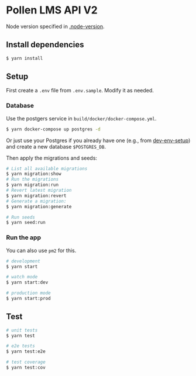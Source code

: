 <h1>Pollen LMS API V2</h1>

Node version specified in [.node-version](./.node-version).

## Install dependencies

```bash
$ yarn install
```

## Setup

First create a `.env` file from `.env.sample`. Modify it as needed.

### Database

Use the postgers service in `build/docker/docker-compose.yml`.

```bash
$ yarn docker-compose up postgres -d
```

Or just use your Postgres if you already have one (e.g., from
[dev-env-setup](https://github.com/pollen-tech/dev-env-setup))
and create a new database `$POSTGRES_DB`.

Then apply the migrations and seeds:

```bash
# List all available migrations
$ yarn migration:show
# Run the migrations
$ yarn migration:run
# Revert latest migration
$ yarn migration:revert
# Generate a migration:
$ yarn migration:generate
```

```bash
# Run seeds
$ yarn seed:run
```

### Run the app

You can also use `pm2` for this.

```bash
# development
$ yarn start

# watch mode
$ yarn start:dev

# production mode
$ yarn start:prod
```

## Test

```bash
# unit tests
$ yarn test

# e2e tests
$ yarn test:e2e

# test coverage
$ yarn test:cov
```
